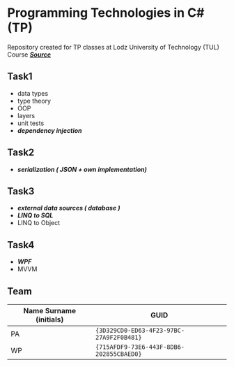 # Programming Technologies in C# (TP)

Repository created for TP classes at Lodz University of Technology (TUL)
Course ***[Source](https://github.com/mpostol/TP)***

## Task1
 - data types
 - type theory
 - OOP
 - layers
 - unit tests
 - ***dependency injection***
 
## Task2
 - ***serialization ( JSON + own implementation)***
 
## Task3
 - ***external data sources ( database )***
 - ***LINQ to SQL***
 - LINQ to Object
 
## Task4
 - ***WPF***
 - MVVM

## Team

| Name Surname (initials) | GUID                                     |
| ----------------------- | ---------------------------------------- |
| PA                      | `{3D329CD0-ED63-4F23-97BC-27A9F2F0B481}` |
| WP                      | `{715AFDF9-73E6-443F-8DB6-202855CBAED0}` |
